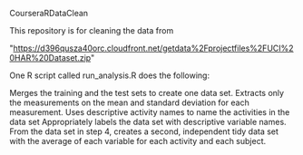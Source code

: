 CourseraRDataClean

This repository is for cleaning the data from  

"https://d396qusza40orc.cloudfront.net/getdata%2Fprojectfiles%2FUCI%20HAR%20Dataset.zip"  

One R script called run_analysis.R does the following: 

  Merges the training and the test sets to create one data set.
  Extracts only the measurements on the mean and standard deviation for each measurement. 
  Uses descriptive activity names to name the activities in the data set
  Appropriately labels the data set with descriptive variable names. 
  From the data set in step 4, creates a second, independent tidy data set with the average of each variable for each activity and each subject.
